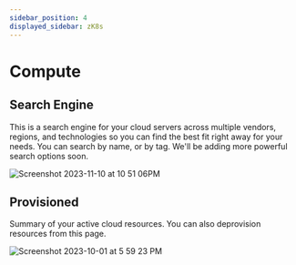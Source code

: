 ```yaml
---
sidebar_position: 4
displayed_sidebar: zK8s
---
```


# Compute

## Search Engine

This is a search engine for your cloud servers across multiple vendors, regions, and technologies so you can find the
best fit right away for your needs.
You can search by name, or by tag. We'll be adding more powerful search options soon.

![Screenshot 2023-11-10 at 10 51 06PM](https://github.com/zeus-fyi/zeus/assets/17446735/fd657cec-d41f-47d5-9bda-5e78cc9b0798)

## Provisioned

Summary of your active cloud resources. You can also deprovision resources from this page.

![Screenshot 2023-10-01 at 5 59 23 PM](https://github.com/zeus-fyi/zeus/assets/17446735/e3584f94-05e9-41cb-a37d-18ce695d8fd8)